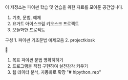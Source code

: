이 저정소는 파이썬 학습 및 연습을 위한 자료를 모아둔 공간입니다.
1. 기초, 문법, 예제
2. 요거트 아이스크림 키오스크 프로젝트
3. 모듈화한 프로젝트


구성  1. 파이썬 기초문법 예제모음 
      2. projectkiosk

🎯
1. 목표 파이썬 문법 명확히하기
2. 프로그램을 직접 구현하여 실전감각 키우기
3. 웹 데이터 분석, 자동화로 확장
"# hipython_rep" 
